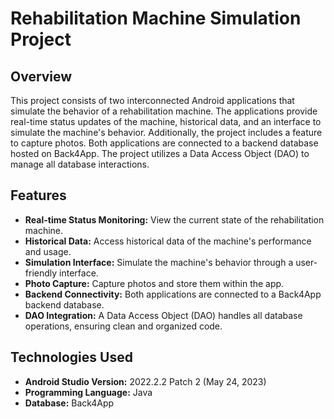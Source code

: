 # Rehabilitation Machine Simulation Project

## Overview
This project consists of two interconnected Android applications that simulate the behavior of a rehabilitation machine. The applications provide real-time status updates of the machine, historical data, and an interface to simulate the machine's behavior. Additionally, the project includes a feature to capture photos. Both applications are connected to a backend database hosted on Back4App. The project utilizes a Data Access Object (DAO) to manage all database interactions.

## Features

- **Real-time Status Monitoring:** View the current state of the rehabilitation machine.
- **Historical Data:** Access historical data of the machine's performance and usage.
- **Simulation Interface:** Simulate the machine's behavior through a user-friendly interface.
- **Photo Capture:** Capture photos and store them within the app.
- **Backend Connectivity:** Both applications are connected to a Back4App backend database.
- **DAO Integration:** A Data Access Object (DAO) handles all database operations, ensuring clean and organized code.

## Technologies Used

- **Android Studio Version:** 2022.2.2 Patch 2 (May 24, 2023)
- **Programming Language:** Java
- **Database:** Back4App
